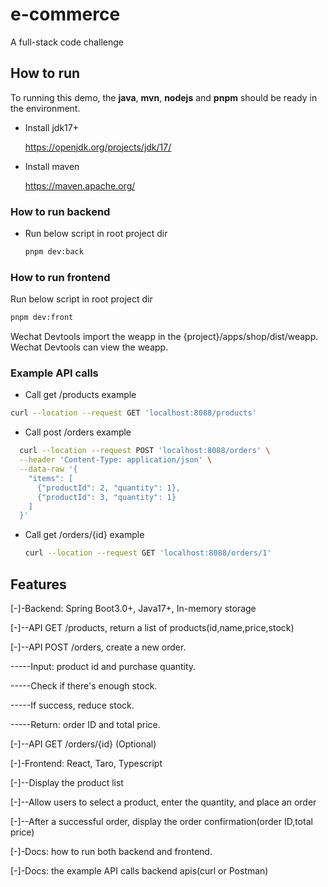 # e-commerce

A full-stack code challenge

## How to run

To running this demo, the **java**, **mvn**, **nodejs** and **pnpm** should be ready in the environment.

* Install jdk17+

  <https://openjdk.org/projects/jdk/17/>
* Install maven

  <https://maven.apache.org/>

### How to run backend

* Run below script in root project dir

  ```bash
  pnpm dev:back
  ```

### How to run frontend

Run below script in root project dir

```bash
pnpm dev:front
```

Wechat Devtools import the weapp in the {project}/apps/shop/dist/weapp. Wechat Devtools can view the weapp.

### Example API calls

* Call get /products example

```bash
curl --location --request GET 'localhost:8088/products'
```

* Call post /orders example

```bash
  curl --location --request POST 'localhost:8088/orders' \
  --header 'Content-Type: application/json' \
  --data-raw '{
    "items": [
      {"productId": 2, "quantity": 1},
      {"productId": 3, "quantity": 1}
    ]
  }'
```

* Call get /orders/{id} example

  ```bash
  curl --location --request GET 'localhost:8088/orders/1'
  ```

## Features

\[-\]-Backend: Spring Boot3.0+, Java17+, In-memory storage

\[-\]--API GET /products, return a list of products(id,name,price,stock)

\[-\]--API POST /orders, create a new order.

\-----Input: product id and purchase quantity.

\-----Check if there's enough stock.

\-----If success, reduce stock.

\-----Return: order ID and total price.

\[-\]--API GET /orders/{id} (Optional)

\[-\]-Frontend: React, Taro, Typescript

\[-\]--Display the product list

\[-\]--Allow users to select a product, enter the quantity, and place an order

\[-\]--After a successful order, display the order confirmation(order ID,total price)

\[-\]-Docs: how to run both backend and frontend.

\[-\]-Docs: the example API calls backend apis(curl or Postman)


